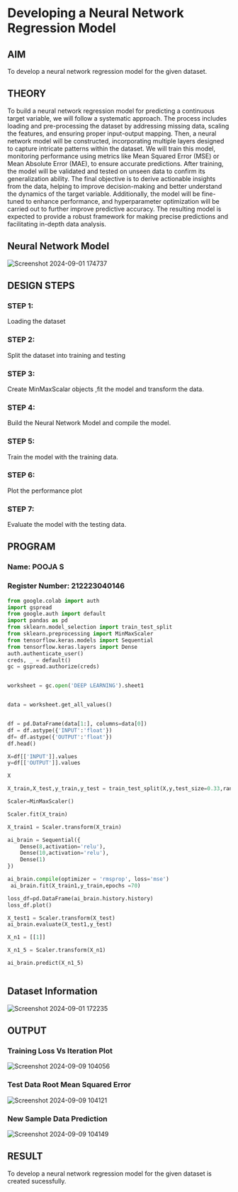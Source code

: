 # Developing a Neural Network Regression Model

## AIM

To develop a neural network regression model for the given dataset.

## THEORY

To build a neural network regression model for predicting a continuous target variable, we will follow a systematic approach. The process includes loading and pre-processing the dataset by addressing missing data, scaling the features, and ensuring proper input-output mapping. Then, a neural network model will be constructed, incorporating multiple layers designed to capture intricate patterns within the dataset. We will train this model, monitoring performance using metrics like Mean Squared Error (MSE) or Mean Absolute Error (MAE), to ensure accurate predictions. After training, the model will be validated and tested on unseen data to confirm its generalization ability. The final objective is to derive actionable insights from the data, helping to improve decision-making and better understand the dynamics of the target variable. Additionally, the model will be fine-tuned to enhance performance, and hyperparameter optimization will be carried out to further improve predictive accuracy. The resulting model is expected to provide a robust framework for making precise predictions and facilitating in-depth data analysis.

## Neural Network Model

![Screenshot 2024-09-01 174737](https://github.com/user-attachments/assets/4090218d-9a17-4186-af2a-6aae2d72f4c6)


## DESIGN STEPS

### STEP 1:

Loading the dataset

### STEP 2:

Split the dataset into training and testing

### STEP 3:

Create MinMaxScalar objects ,fit the model and transform the data.

### STEP 4:

Build the Neural Network Model and compile the model.

### STEP 5:

Train the model with the training data.

### STEP 6:

Plot the performance plot

### STEP 7:

Evaluate the model with the testing data.

## PROGRAM
### Name: POOJA S
### Register Number: 212223040146
```python
from google.colab import auth
import gspread
from google.auth import default
import pandas as pd
from sklearn.model_selection import train_test_split
from sklearn.preprocessing import MinMaxScaler
from tensorflow.keras.models import Sequential
from tensorflow.keras.layers import Dense
auth.authenticate_user()
creds, _ = default()
gc = gspread.authorize(creds)


worksheet = gc.open('DEEP LEARNING').sheet1


data = worksheet.get_all_values()


df = pd.DataFrame(data[1:], columns=data[0])
df = df.astype({'INPUT':'float'})
df= df.astype({'OUTPUT':'float'})
df.head()

X=df[['INPUT']].values
y=df[['OUTPUT']].values

X

X_train,X_test,y_train,y_test = train_test_split(X,y,test_size=0.33,random_state=33)

Scaler=MinMaxScaler()

Scaler.fit(X_train)

X_train1 = Scaler.transform(X_train)

ai_brain = Sequential({
    Dense(8,activation='relu'),
    Dense(10,activation='relu'),
    Dense(1)
})

ai_brain.compile(optimizer = 'rmsprop', loss='mse')
 ai_brain.fit(X_train1,y_train,epochs =70)

loss_df=pd.DataFrame(ai_brain.history.history)
loss_df.plot()

X_test1 = Scaler.transform(X_test)
ai_brain.evaluate(X_test1,y_test)

X_n1 = [[1]]

X_n1_5 = Scaler.transform(X_n1)

ai_brain.predict(X_n1_5)



```
## Dataset Information

![Screenshot 2024-09-01 172235](https://github.com/user-attachments/assets/520efc8b-ca3b-4393-96a3-275d6c5126e7)


## OUTPUT

### Training Loss Vs Iteration Plot
![Screenshot 2024-09-09 104056](https://github.com/user-attachments/assets/e855ee64-90a9-4c5c-852a-9ff01ddcd94b)



### Test Data Root Mean Squared Error
![Screenshot 2024-09-09 104121](https://github.com/user-attachments/assets/09bed6aa-ec17-474b-ac6d-679b6e06161b)




### New Sample Data Prediction

![Screenshot 2024-09-09 104149](https://github.com/user-attachments/assets/c6a63d9c-1e99-49c8-8adc-c847bcaa4a65)


## RESULT

To develop a neural network regression model for the given dataset is created sucessfully.

